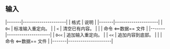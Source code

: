 ##  输入
|-------|---------------------|
| 格式  | 说明                |
|-------|---------------------|
| `0<`  | 标准输入重定向。    |
| `<`   | 清空已有内容。      |
|       | 命令 <==数据== 文件 |
|-------|---------------------|
| `0<<` | 追加输入重定向。    |
| `<<`  | 追加内容到底部。    |
|       | 命令 <==数据== 文件 |
|-------|---------------------|


